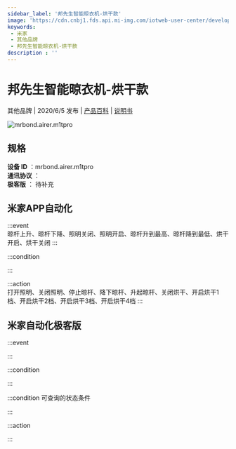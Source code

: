 ```yaml
---
sidebar_label: '邦先生智能晾衣机-烘干款'
image: 'https://cdn.cnbj1.fds.api.mi-img.com/iotweb-user-center/developer_1679071135466PWZ4aCNE.png?GalaxyAccessKeyId=AKVGLQWBOVIRQ3XLEW&Expires=9223372036854775807&Signature=chqRCJU2NioGkSRtUT5CTh19Jl0='
keywords: 
 - 米家
 - 其他品牌
 - 邦先生智能晾衣机-烘干款
description : ''
---
```

# 邦先生智能晾衣机-烘干款

其他品牌 | 2020/6/5 发布 | [产品百科](https://home.mi.com/webapp/content/baike/product/index.html?model=mrbond.airer.m1tpro/) | [说明书](https://home.mi.com/views/introduction.html?model=mrbond.airer.m1tpro&region=cn)

![mrbond.airer.m1tpro](https://cdn.cnbj1.fds.api.mi-img.com/iotweb-user-center/developer_1679071135466PWZ4aCNE.png?GalaxyAccessKeyId=AKVGLQWBOVIRQ3XLEW&Expires=9223372036854775807&Signature=chqRCJU2NioGkSRtUT5CTh19Jl0=)

## 规格  
> 
**设备 ID** ：mrbond.airer.m1tpro  
**通讯协议** ：  
**极客版**  ： 待补充 


## 米家APP自动化  

:::event  
晾杆上升、晾杆下降、照明关闭、照明开启、晾杆升到最高、晾杆降到最低、烘干开启、烘干关闭
:::

:::condition  

:::

:::action   
打开照明、关闭照明、停止晾杆、降下晾杆、升起晾杆、关闭烘干、开启烘干1档、开启烘干2档、开启烘干3档、开启烘干4档
:::

## 米家自动化极客版  

:::event  

:::

:::condition  

:::

:::condition 可查询的状态条件  

:::

:::action  

:::

        

